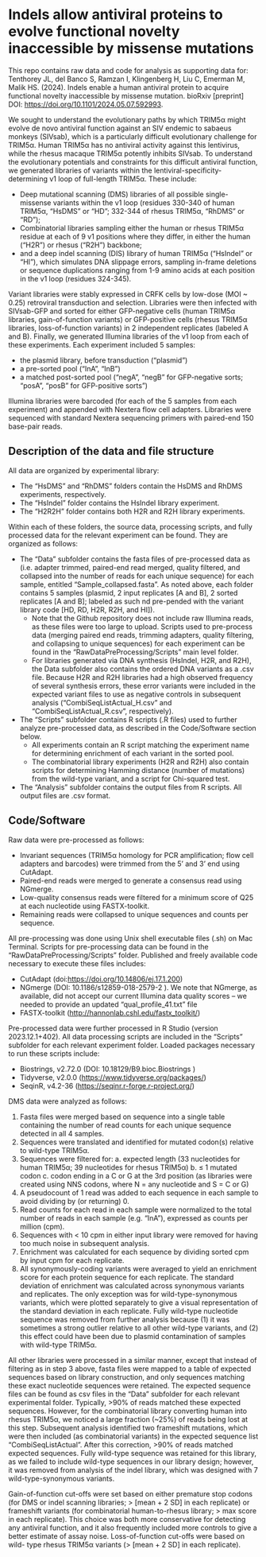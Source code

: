 # Indels allow antiviral proteins to evolve functional novelty inaccessible by missense mutations

  This repo contains raw data and code for analysis as supporting data for:
Tenthorey JL, del Banco S, Ramzan I, Klingenberg H, Liu C, Emerman M, Malik HS. (2024). Indels enable a human antiviral protein to acquire functional novelty inaccessible by missense mutation. bioRxiv [preprint] DOI: https://doi.org/10.1101/2024.05.07.592993. 

We sought to understand the evolutionary paths by which TRIM5α might evolve de novo antiviral function against an SIV endemic to sabaeus monkeys (SIVsab), which is a particularly difficult evolutionary challenge for TRIM5α. Human TRIM5α has no antiviral activity against this lentivirus, while the rhesus macaque TRIM5α potently inhibits SIVsab. To understand the evolutionary potentials and constraints for this difficult antiviral function, we generated libraries of variants within the lentiviral-specificity-determining v1 loop of full-length TRIM5α. These include:
- Deep mutational scanning (DMS) libraries of all possible single-missense variants within the v1 loop (residues 330-340 of human TRIM5α, “HsDMS” or “HD”; 332-344 of rhesus TRIM5α, “RhDMS” or “RD”);
- Combinatorial libraries sampling either the human or rhesus TRIM5α residue at each of 9 v1 positions where they differ, in either the human (“H2R”) or rhesus (“R2H”) backbone;
- and a deep indel scanning (DIS) library of human TRIM5α (“HsIndel” or “HI”), which simulates DNA slippage errors, sampling in-frame deletions or sequence duplications ranging from 1-9 amino acids at each position in the v1 loop (residues 324-345).

Variant libraries were stably expressed in CRFK cells by low-dose (MOI ~ 0.25) retroviral transduction and selection. Libraries were then infected with SIVsab-GFP and sorted for either GFP-negative cells (human TRIM5α libraries, gain-of-function variants) or GFP-positive cells (rhesus TRIM5α libraries, loss-of-function variants) in 2 independent replicates (labeled A and B). Finally, we generated Illumina libraries of the v1 loop from each of these experiments. Each experiment included 5 samples:
- the plasmid library, before transduction (“plasmid”)
- a pre-sorted pool (“InA”, “InB”)
- a matched post-sorted pool (“negA”, “negB” for GFP-negative sorts; “posA”, “posB” for GFP-positive sorts”)

Illumina libraries were barcoded (for each of the 5 samples from each experiment) and appended with Nextera flow cell adapters. Libraries were sequenced with standard Nextera sequencing primers with paired-end 150 base-pair reads.

## Description of the data and file structure

All data are organized by experimental library:
- The “HsDMS” and “RhDMS” folders contain the HsDMS and RhDMS experiments, respectively.
- The “HsIndel” folder contains the HsIndel library experiment.
- The “H2R2H” folder contains both H2R and R2H library experiments.

Within each of these folders, the source data, processing scripts, and fully processed data for the relevant experiment can be found. They are organized as follows:
- The “Data” subfolder contains the fasta files of pre-processed data as (i.e. adapter trimmed, paired-end read merged, quality filtered, and collapsed into the number of reads for each unique sequence) for each sample, entitled “Sample_collapsed.fasta”. As noted above, each folder contains 5 samples (plasmid, 2 input replicates [A and B], 2 sorted replicates [A and B]; labeled as such nd pre-pended with the variant library code [HD, RD, H2R, R2H, and HI]).
  - Note that the Github repository does not include raw Illumina reads, as these files were too large to upload. Scripts used to pre-process data (merging paired end reads, trimming adapters, quality filtering, and collapsing to unique sequences) for each experiment can be found in the “RawDataPreProcessing/Scripts” main level folder. 
  - For libraries generated via DNA synthesis (HsIndel, H2R, and R2H), the Data subfolder also contains the ordered DNA variants as a .csv file. Because H2R and R2H libraries had a high observed frequency of several synthesis errors, these error variants were included in the expected variant files to use as negative controls in subsequent analysis (“CombiSeqListActual_H.csv” and “CombiSeqListActual_R.csv”, respectively).
- The “Scripts” subfolder contains R scripts (.R files) used to further analyze pre-processed data, as described in the Code/Software section below.
  - All experiments contain an R script matching the experiment name for determining enrichment of each variant in the sorted pool.
  - The combinatorial library experiments (H2R and R2H) also contain scripts for determining Hamming distance (number of mutations) from the wild-type variant, and a script for Chi-squared test.
- The “Analysis” subfolder contains the output files from R scripts. All output files are .csv format.

## Code/Software

Raw data were pre-processed as follows:
- Invariant sequences (TRIM5α homology for PCR amplification; flow cell adapters and barcodes) were trimmed from the 5’ and 3’ end using CutAdapt.
- Paired-end reads were merged to generate a consensus read using NGmerge.
- Low-quality consensus reads were filtered for a minimum score of Q25 at each nucleotide using FASTX-toolkit.
- Remaining reads were collapsed to unique sequences and counts per sequence.

All pre-processing was done using Unix shell executable files (.sh) on Mac Terminal. Scripts for pre-processing data can be found in the “RawDataPreProcessing/Scripts” folder. Published and freely available code necessary to execute these files includes:
- CutAdapt (doi:https://doi.org/10.14806/ej.17.1.200)
- NGmerge (DOI: 10.1186/s12859-018-2579-2 ). We note that NGmerge, as available, did not accept our current Illumina data quality scores – we needed to provide an updated “qual_profile_41.txt” file
- FASTX-toolkit (http://hannonlab.cshl.edu/fastx_toolkit/) 

Pre-processed data were further processed in R Studio (version 2023.12.1+402). All data processing scripts are included in the “Scripts” subfolder for each relevant experiment folder. Loaded packages necessary to run these scripts include:
- Biostrings, v2.72.0 (DOI: 10.18129/B9.bioc.Biostrings )
- Tidyverse, v2.0.0 (https://www.tidyverse.org/packages/)
- SeqinR, v4.2-36 (https://seqinr.r-forge.r-project.org/)

DMS data were analyzed as follows:
1.	Fasta files were merged based on sequence into a single table containing the number of read counts for each unique sequence detected in all 4 samples.
2.	Sequences were translated and identified for mutated codon(s) relative to wild-type TRIM5α.
3.	Sequences were filtered for:
a.	expected length (33 nucleotides for human TRIM5α; 39 nucleotides for rhesus TRIM5α)
b.	≤ 1 mutated codon
c.	codon ending in a C or G at the 3rd position (as libraries were created using NNS codons, where N = any nucleotide and S = C or G)
4.	A pseudocount of 1 read was added to each sequence in each sample to avoid dividing by (or returning) 0.
5.	Read counts for each read in each sample were normalized to the total number of reads in each sample (e.g. “InA”), expressed as counts per million (cpm).
6.	Sequences with < 10 cpm in either input library were removed for having too much noise in subsequent analysis.
7.	Enrichment was calculated for each sequence by dividing sorted cpm by input cpm for each replicate.
8.	All synonymously-coding variants were averaged to yield an enrichment score for each protein sequence for each replicate. The standard deviation of enrichment was calculated across synonymous variants and replicates. The only exception was for wild-type-synonymous variants, which were plotted separately to give a visual representation of the standard deviation in each replicate. Fully wild-type nucleotide sequence was removed from further analysis because (1) it was sometimes a strong outlier relative to all other wild-type variants, and (2) this effect could have been due to plasmid contamination of samples with wild-type TRIM5α. 

All other libraries were processed in a similar manner, except that instead of filtering as in step 3 above, fasta files were mapped to a table of expected sequences based on library construction, and only sequences matching these exact nucleotide sequences were retained. The expected sequence files can be found as csv files in the “Data” subfolder for each relevant experimental folder. Typically, >90% of reads matched these expected sequences. However, for the combinatorial library converting human into rhesus TRIM5α, we noticed a large fraction (~25%) of reads being lost at this step. Subsequent analysis identified two frameshift mutations, which were then included (as combinatorial variants) in the expected sequence list “CombiSeqListActual”. After this correction, >90% of reads matched expected sequences. Fully wild-type sequence was retained for this library, as we failed to include wild-type sequences in our library design; however, it was removed from analysis of the indel library, which was designed with 7 wild-type-synonymous variants.

Gain-of-function cut-offs were set based on either premature stop codons (for DMS or indel scanning libraries; > [mean + 2 SD] in each replicate) or frameshift variants (for combinatorial human-to-rhesus library; > max score in each replicate). This choice was both more conservative for detecting any antiviral function, and it also frequently included more controls to give a better estimate of assay noise. Loss-of-function cut-offs were based on wild- type rhesus TRIM5α variants (> [mean + 2 SD] in each replicate). 
